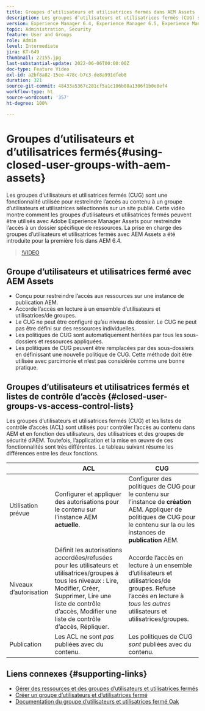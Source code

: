 ```yaml
---
title: Groupes d’utilisateurs et utilisatrices fermés dans AEM Assets
description: Les groupes d’utilisateurs et utilisatrices fermés (CUG) sont une fonctionnalité utilisée pour restreindre l’accès au contenu à un groupe d’utilisateurs et utilisatrices sélectionnés sur un site publié. Cette vidéo montre comment les groupes d’utilisateurs et utilisatrices fermés peuvent être utilisés avec Adobe Experience Manager Assets pour restreindre l’accès à un dossier spécifique de ressources.
version: Experience Manager 6.4, Experience Manager 6.5, Experience Manager as a Cloud Service
topic: Administration, Security
feature: User and Groups
role: Admin
level: Intermediate
jira: KT-649
thumbnail: 22155.jpg
last-substantial-update: 2022-06-06T00:00:00Z
doc-type: Feature Video
exl-id: a2bf8a82-15ee-478c-b7c3-de8a991dfeb8
duration: 321
source-git-commit: 48433a5367c281cf5a1c106b08a1306f1b0e8ef4
workflow-type: ht
source-wordcount: '357'
ht-degree: 100%

---
```


# Groupes d’utilisateurs et d’utilisatrices fermés{#using-closed-user-groups-with-aem-assets}

Les groupes d’utilisateurs et utilisatrices fermés (CUG) sont une fonctionnalité utilisée pour restreindre l’accès au contenu à un groupe d’utilisateurs et utilisatrices sélectionnés sur un site publié. Cette vidéo montre comment les groupes d’utilisateurs et utilisatrices fermés peuvent être utilisés avec Adobe Experience Manager Assets pour restreindre l’accès à un dossier spécifique de ressources. La prise en charge des groupes d’utilisateurs et utilisatrices fermés avec AEM Assets a été introduite pour la première fois dans AEM 6.4.

>[!VIDEO](https://video.tv.adobe.com/v/22155?quality=12&learn=on)

## Groupe d’utilisateurs et utilisatrices fermé avec AEM Assets

* Conçu pour restreindre l’accès aux ressources sur une instance de publication AEM.
* Accorde l’accès en lecture à un ensemble d’utilisateurs et utilisatrices/de groupes.
* Le CUG ne peut être configuré qu’au niveau du dossier. Le CUG ne peut pas être défini sur des ressources individuelles.
* Les politiques de CUG sont automatiquement héritées par tous les sous-dossiers et ressources appliquées.
* Les politiques de CUG peuvent être remplacées par des sous-dossiers en définissant une nouvelle politique de CUG. Cette méthode doit être utilisée avec parcimonie et n’est pas considérée comme une bonne pratique.

## Groupes d’utilisateurs et utilisatrices fermés et listes de contrôle d’accès {#closed-user-groups-vs-access-control-lists}

Les groupes d’utilisateurs et utilisatrices fermés (CUG) et les listes de contrôle d’accès (ACL) sont utilisés pour contrôler l’accès au contenu dans AEM et en fonction des utilisateurs, des utilisatrices et des groupes de sécurité d’AEM. Toutefois, l’application et la mise en œuvre de ces fonctionnalités sont très différentes. Le tableau suivant résume les différences entre les deux fonctions.

|                   | ACL | CUG |
| ----------------- | -------------------------------------------------------------------------------------------------------------------------------- | ----------------------------------------------------------------------------------------------------------------------------- |
| Utilisation prévue | Configurer et appliquer des autorisations pour le contenu sur l’instance AEM **actuelle**. | Configurer des politiques de CUG pour le contenu sur l’instance de **création** AEM. Appliquer de politiques de CUG pour le contenu sur la ou les instances de **publication** AEM. |
| Niveaux d’autorisation | Définit les autorisations accordées/refusées pour les utilisateurs et utilisatrices/groupes à tous les niveaux : Lire, Modifier, Créer, Supprimer, Lire une liste de contrôle d’accès, Modifier une liste de contrôle d’accès, Répliquer. | Accorde l’accès en lecture à un ensemble d’utilisateurs et utilisatrices/de groupes. Refuse l’accès en lecture à *tous les autres* utilisateurs et utilisatrices/groupes. |
| Publication | Les ACL ne sont *pas* publiées avec du contenu. | Les politiques de CUG *sont* publiées avec du contenu. |

## Liens connexes {#supporting-links}

* [Gérer des ressources et des groupes d’utilisateurs et utilisatrices fermés](https://experienceleague.adobe.com/docs/experience-manager-65/assets/managing/manage-assets.html?lang=fr#closed-user-group)
* [Créer un groupe d’utilisateurs et d’utilisatrices fermé](https://experienceleague.adobe.com/docs/experience-manager-65/administering/security/cug.html?lang=fr)
* [Documentation du groupe d’utilisateurs et utilisatrices fermé Oak](https://jackrabbit.apache.org/oak/docs/security/authorization/cug.html)
